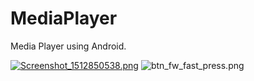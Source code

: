 # MediaPlayer

Media Player using Android.

[![Screenshot_1512850538.png](https://s18.postimg.org/d7jsun4eh/Screenshot_1512850538.png)](https://postimg.org/image/b2zftk2rp/)
![btn_fw_fast_press.png](https://raw.githubusercontent.com/spdiana/MediaPlayer/blob/master/Media_Player/app/src/main/res/drawable/btn_fw_fast_press.png)
